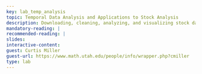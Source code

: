 ```yaml
---
key: lab_temp_analysis
topic: Temporal Data Analysis and Applications to Stock Analysis
description: Downloading, cleaning, analyzing, and visualizing stock data 
mandatory-reading: |
recommended-reading: |
slides: 
interactive-content:
guest: Curtis Miller
guest-url: https://www.math.utah.edu/people/info/wrapper.php?cmiller
type: lab
---
```






